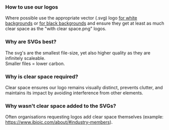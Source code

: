 ### How to use our logos
Where possible use the appropriate vector (.svg) logo [for white backgrounds](AMYBO%20logo%20-%20black%20for%20very%20light%20backgrounds.svg) or [for black backgrounds](AMYBO%20logo%20-%20white%20for%20very%20dark%20backgrounds.svg) and ensure they get at least as much clear space as the "with clear space.png" logos.
### Why are SVGs best?
The svg's are the smallest file-size, yet also higher quality as they are infinitely scaleable.  
Smaller files = lower carbon.  
### Why is clear space required?
Clear space ensures our logo remains visually distinct, prevents clutter, and maintains its impact by avoiding interference from other elements.
### Why wasn't clear space added to the SVGs?
Often organisations requesting logos add clear space themselves (example: https://www.ibioic.com/about/#industry-members).